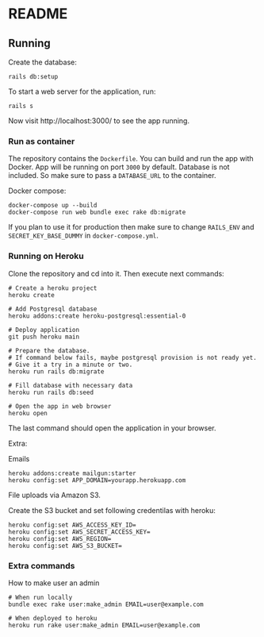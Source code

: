 # README

## Running

Create the database:

    rails db:setup

To start a web server for the application, run:

    rails s

Now visit http://localhost:3000/ to see the app running.

### Run as container

The repository contains the `Dockerfile`. You can build and run the app with Docker.
App will be running on port `3000` by default. Database is not included.
So make sure to pass a `DATABASE_URL` to the container.

Docker compose:

```
docker-compose up --build
docker-compose run web bundle exec rake db:migrate
```

If you plan to use it for production then make sure to change `RAILS_ENV` and `SECRET_KEY_BASE_DUMMY` in `docker-compose.yml`.

### Running on Heroku

Clone the repository and cd into it. Then execute next commands:

```
# Create a heroku project
heroku create

# Add Postgresql database
heroku addons:create heroku-postgresql:essential-0

# Deploy application
git push heroku main

# Prepare the database.
# If command below fails, maybe postgresql provision is not ready yet.
# Give it a try in a minute or two.
heroku run rails db:migrate

# Fill database with necessary data
heroku run rails db:seed

# Open the app in web browser
heroku open
```

The last command should open the application in your browser.

Extra:

Emails

```
heroku addons:create mailgun:starter
heroku config:set APP_DOMAIN=yourapp.herokuapp.com
```

File uploads via Amazon S3.

Create the S3 bucket and set following credentilas with heroku:

```
heroku config:set AWS_ACCESS_KEY_ID=
heroku config:set AWS_SECRET_ACCESS_KEY=
heroku config:set AWS_REGION=
heroku config:set AWS_S3_BUCKET=
```

### Extra commands

How to make user an admin

```
# When run locally
bundle exec rake user:make_admin EMAIL=user@example.com

# When deployed to heroku
heroku run rake user:make_admin EMAIL=user@example.com
```
